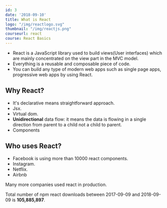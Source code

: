 ```yaml
---
id: 3
date: '2018-09-10'
title: What is React
logo: "/img/reactlogo.svg"
thumbnail: "/img/reactjs.png"
courseurl: react
course: React Basics
---
```



- React is a JavaScript library used to build views(User interfaces) which are mainly concentrated on the view part in the MVC model.
- Everything is a reusable and composable piece of code.
- You can build any type of modern web apps such as single page apps, progressive web apps by using React.


## Why React?

- It's declarative means straightforward approach.
- Jsx.
- Virtual dom.
- **Unidirectional** data flow: it means the data is flowing in a single direction from parent to a child not a child to parent.
- Components


## Who uses React?

 - Facebook is using  more than 10000 react components.
 - Instagram.
 - Netflix.
 - Airbnb

Many more companies used  react in production.


Total number of npm react downloads between 2017-09-09 and 2018-09-09 is **105,885,897**.



